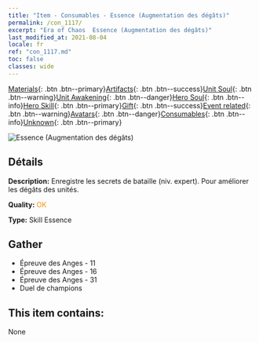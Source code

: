 ```yaml
---
title: "Item - Consumables - Essence (Augmentation des dégâts)"
permalink: /con_1117/
excerpt: "Era of Chaos  Essence (Augmentation des dégâts)"
last_modified_at: 2021-08-04
locale: fr
ref: "con_1117.md"
toc: false
classes: wide
---
```

 [Materials](/ItemsFR/){: .btn .btn--primary}[Artifacts](/ItemsFR/Artifacts/){: .btn .btn--success}[Unit Soul](/ItemsFR/UnitSoul/){: .btn .btn--warning}[Unit Awakening](/ItemsFR/UnitAwakening/){: .btn .btn--danger}[Hero Soul](/ItemsFR/HeroSoul/){: .btn .btn--info}[Hero Skill](/ItemsFR/HeroSkill/){: .btn .btn--primary}[Gift](/ItemsFR/Gift/){: .btn .btn--success}[Event related](/ItemsFR/Events/){: .btn .btn--warning}[Avatars](/ItemsFR/Avatars/){: .btn .btn--danger}[Consumables](/ItemsFR/Consumables/){: .btn .btn--info}[Unknown](/ItemsFR/Unknown/){: .btn .btn--primary}

 ![Essence (Augmentation des dégâts)](/images/t/i_7008.png)

## Détails
 **Description:** Enregistre les secrets de bataille (niv. expert). Pour améliorer les dégâts des unités.

 **Quality:** <span style="color: #FF8C00">OK</span>

 **Type:** Skill Essence

## Gather

*    Épreuve des Anges - 11 
*    Épreuve des Anges - 16 
*    Épreuve des Anges - 31 
*    Duel de champions 

## This item contains:

  None

